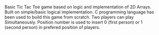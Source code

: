 Basic Tic Tac Toe game based on logic and implementation of 2D Arrays. Built on simple/basic logical implementation. C programming 
language has been used to build this game from scratch. Two players can play Simultaneously. Position number is used to insert 0 (first 
person) or 1 (second person) in prefered position of players.
